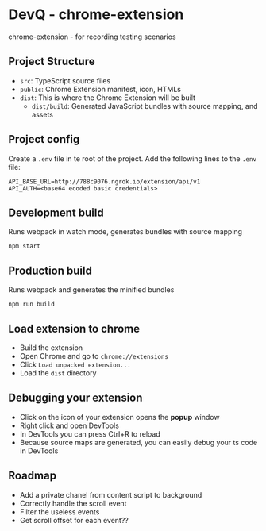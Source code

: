 # DevQ - chrome-extension
chrome-extension -  for recording testing scenarios

## Project Structure
- `src`: TypeScript source files
- `public`: Chrome Extension manifest, icon, HTMLs
- `dist`: This is where the Chrome Extension will be built
  - `dist/build`: Generated JavaScript bundles with source mapping, and assets

## Project config
Create a `.env` file in te root of the project.
Add the following lines to the `.env` file:

```
API_BASE_URL=http://788c9076.ngrok.io/extension/api/v1
API_AUTH=<base64 ecoded basic credentials>
```

## Development build
Runs webpack in watch mode, generates bundles with source mapping
```
npm start
```

## Production build
Runs webpack and generates the minified bundles
```
npm run build
```

## Load extension to chrome
- Build the extension
- Open Chrome and go to `chrome://extensions`
- Click `Load unpacked extension...`
- Load the `dist` directory

## Debugging your extension
- Click on the icon of your extension opens the **popup** window
- Right click and open DevTools
- In DevTools you can press Ctrl+R to reload
- Because source maps are generated, you can easily debug your ts code in DevTools

## Roadmap

- Add a private chanel from content script to background
- Correctly handle the scroll event
- Filter the useless events
- Get scroll offset for each event??
